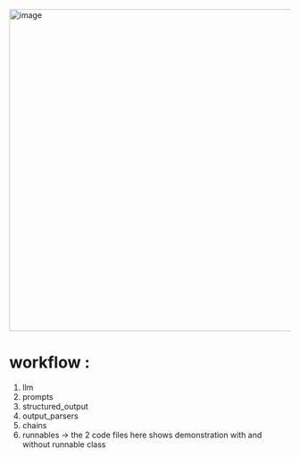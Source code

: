 <img width="1100" height="576" alt="image" src="https://github.com/user-attachments/assets/be55546a-a51e-4a40-b4b3-8c424b85caf8" />

# workflow : 
1. llm
2. prompts
3. structured_output
4. output_parsers
5. chains
6. runnables -> the 2 code files here shows demonstration with and without runnable class  
